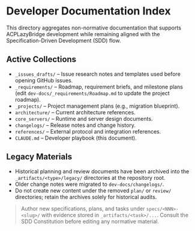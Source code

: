 # Developer Documentation Index

This directory aggregates non-normative documentation that supports ACPLazyBridge development while remaining aligned with the Specification-Driven Development (SDD) flow.

## Active Collections

- `_issues_drafts/` – Issue research notes and templates used before opening GitHub issues.
- `_requirements/` – Roadmap, requirement briefs, and milestone plans (edit `dev-docs/_requirements/Roadmap.md` to update the project roadmap).
- `_projects/` – Project management plans (e.g., migration blueprint).
- `architecture/` – Current architecture references.
- `core_servers/` – Runtime and server design documents.
- `changelogs/` – Release notes and change history.
- `references/` – External protocol and integration references.
- `CLAUDE.md` – Developer playbook (this document).

## Legacy Materials

- Historical planning and review documents have been archived into the `_artifacts/<type>/legacy/` directories at the repository root.
- Older change notes were migrated to `dev-docs/changelogs/`.
- Do not create new content under the removed `plan/` or `review/` directories; retain the archives solely for historical audits.

> Author new specifications, plans, and tasks under `specs/<NNN>-<slug>/` with evidence stored in `_artifacts/<task>/...`. Consult the SDD Constitution before editing any normative material.
